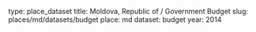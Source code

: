 type: place_dataset
title: Moldova, Republic of / Government Budget
slug: places/md/datasets/budget
place: md
dataset: budget
year: 2014
